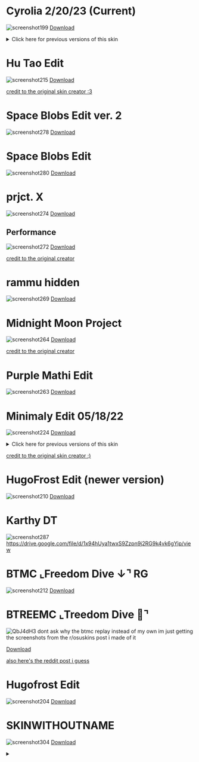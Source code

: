 # Cyrolia 2/20/23 (Current)
![screenshot199](https://user-images.githubusercontent.com/53798365/220236763-1e50b5a1-3a8a-40ed-a0fa-96f748712cc1.jpg)
[Download](https://drive.google.com/file/d/1e3LsaVR3QFR5u7SK4SYJaaa6WzixhFwL/view?usp=sharing)

<details>
<summary>Click here for previous versions of this skin</summary>
<br>

# Cyrolia 12/06/22
![screenshot302](https://user-images.githubusercontent.com/53798365/220502951-ca1f5de5-77f2-4788-a285-1672285b81be.jpg)
[Download](https://drive.google.com/file/d/1b2x040jLJhq9hHwMQavE1QX0O9Mv1N-I/view?usp=share_link)
  
# Cyrolia 10/18/22
![screenshot299](https://user-images.githubusercontent.com/53798365/220502354-cd5bcd35-19db-4543-a5df-87b00d585dbf.jpg)
[Download](https://drive.google.com/file/d/1HBzgHFFiXKV9cMR9Zj5qklm-Ax1us8Ym/view?usp=share_link)
  
# Cyrolia 09/21/22
![screenshot200](https://user-images.githubusercontent.com/53798365/220239098-d495298c-45b0-48ad-84ee-d8f3fe3c3329.jpg)
[Download](https://drive.google.com/file/d/1_HBMyfniFC82GAbGEHAGBmdhMBedcRPa/view?usp=share_link)
  
# Cyrolia 09/15/22
![screenshot298](https://user-images.githubusercontent.com/53798365/220502146-c72202df-4512-4d8e-ad6f-b0275f4cc0b6.jpg)
[Download](https://drive.google.com/file/d/1UsA64WjuCRzIOxl9GQSkHjhKoUoAAHcW/view?usp=share_link)
  
# Cyrolia 08/06/22
![screenshot296](https://user-images.githubusercontent.com/53798365/220501573-bba0d8a0-a80b-4271-80b5-60af1d4e70c7.jpg)
[Download](https://drive.google.com/file/d/1rS_jpmE2VRAObywJlXbkSl7OxT-xP2Z2/view?usp=share_link)
  
# Cyrolia 07/29/22
![screenshot294](https://user-images.githubusercontent.com/53798365/220501130-0904cf39-2b98-4bba-8490-249c8d854b57.jpg)
[Download](https://drive.google.com/file/d/1M9a_uQ8Gan9FCnkqODTfXvq8NKb96A_h/view?usp=share_link)
  
# Cyrolia 07/27/22
i thought i was so funny waiting til the 27th to make this archive
[Download](https://drive.google.com/file/d/1_HBMyfniFC82GAbGEHAGBmdhMBedcRPa/view?usp=share_link)
![screenshot291](https://user-images.githubusercontent.com/53798365/220500872-a3165037-960f-4fbf-968c-8549624e63a6.jpg)

# Cyrolia 07/14/22
 ![screenshot288](https://user-images.githubusercontent.com/53798365/220500332-8a062db2-6cc2-4650-bb89-f2bd8209ad12.jpg)
[Download](https://drive.google.com/file/d/1gAPiYGloodcweVWzx2_GKDesEOkV2lSy/view?usp=share_link)   
  
</details>

# Hu Tao Edit

![screenshot215](https://user-images.githubusercontent.com/53798365/220248627-82b595b1-3da2-4020-b003-37118f875068.jpg)
[Download](https://drive.google.com/file/d/1OPhOiSxyZYkP1GXJjTCninzoPv2rjTvm/view?usp=share_link)

[credit to the original skin creator :3](https://www.reddit.com/r/OsuSkins/comments/mqc75l/hu_tao_genshin_impact_skin/)

# Space Blobs Edit ver. 2
![screenshot278](https://user-images.githubusercontent.com/53798365/220272413-85b95cc1-fbd3-4492-99a3-d43c3a6c7cbd.jpg)
[Download](https://drive.google.com/file/d/13ttrnqgsWYPzuganp2x7F4sX_VO9n_LL/view?usp=share_link)

# Space Blobs Edit
![screenshot280](https://user-images.githubusercontent.com/53798365/220273466-843aed87-9acf-41ed-a681-62bb4aaedc1f.jpg)
[Download](https://drive.google.com/file/d/1vR37TKSipGVNtoQe_lcUOG4cGfebIgkJ/view?usp=share_link)

# prjct. X
![screenshot274](https://user-images.githubusercontent.com/53798365/220271671-85bec6f9-afeb-4886-9776-f5059832e59b.jpg)
[Download](https://drive.google.com/file/d/1AdXZGzAPxjGrvXDV73F4hiAh4GMbhDx-/view?usp=share_link)

## Performance
![screenshot272](https://user-images.githubusercontent.com/53798365/220270513-52a3f06c-daed-4722-a7ef-652b573415a5.jpg)
[Download](https://drive.google.com/file/d/1PGEgXk-n5NU4a0sPrR8sFWAsirTYRsPl/view?usp=share_link)

[credit to the original creator](https://www.reddit.com/r/OsuSkins/comments/oh239q/prjct_x_sdhd_all_modes_169_animated/)

# rammu hidden
![screenshot269](https://user-images.githubusercontent.com/53798365/220269823-e33d3d26-7b95-4e70-913b-d8308794587e.jpg)
[Download](https://drive.google.com/file/d/1YphtEAJuAZKxnS2XK2EKj2s4W55CoZEb/view?usp=share_link)

# Midnight Moon Project
![screenshot264](https://user-images.githubusercontent.com/53798365/220268550-0a6403ac-56f8-41ad-bca7-c9a273bdf536.jpg)
[Download](https://drive.google.com/file/d/1bmzZMQpyANnwIa_HAM99yPtVCwvhL9Wx/view)

[credit to the original creator](https://www.reddit.com/r/OsuSkins/comments/sske67/hdsd_std_only_midnight_moon_project/)


# Purple Mathi Edit
![screenshot263](https://user-images.githubusercontent.com/53798365/220267404-0fc82777-cb90-4847-a886-645cbedf6353.jpg)
[Download](https://drive.google.com/file/d/1OqEqkL0c6MmJ8Y6roPhCMNPpY6RPO3AH/view?usp=share_link)

# Minimaly Edit 05/18/22
![screenshot224](https://user-images.githubusercontent.com/53798365/220249903-9fa14467-0173-413c-8ef1-8249849f9767.jpg)
[Download](https://drive.google.com/file/d/1pfMJbe8mVejgg0yAVpLQuEQojbli8frh/view?usp=share_link)

<details>
<summary>Click here for previous versions of this skin </summary>
<br>

# Minimaly Edit DT 5/25/22
  
  
  this one is rlly bad LMAO why did i use this
  
# Minimaly Edit 05-18-22
 ![screenshot256](https://user-images.githubusercontent.com/53798365/220265623-3e9ebf1f-1ace-4a50-a790-fe9ec6d2a2cb.jpg)
 [Download](https://drive.google.com/file/d/1uOyg54RSIVzkztDTlV97T_qmGnyY_5_J/view?usp=share_link)
  
# Minimaly Edit 04/23/22
  
![screenshot255](https://user-images.githubusercontent.com/53798365/220264611-1926f02b-bf3d-4c1e-9c1e-8fcf4a31e0d8.jpg)
[Download](https://drive.google.com/file/d/1Qq2mazvBfvM7usne74Jsig0gtT4VkK1X/view?usp=share_link)

# Minimaly Edit 04/20/22

NM
![screenshot248](https://user-images.githubusercontent.com/53798365/220263853-320591bb-c031-4ac5-95e6-a0d8321b9854.jpg)
[Download](https://drive.google.com/file/d/1Qq2mazvBfvM7usne74Jsig0gtT4VkK1X/view?usp=share_link)
DT
![screenshot236](https://user-images.githubusercontent.com/53798365/220261759-79279b0f-81d8-49b3-8459-0b648ed39170.jpg)
[Download](https://drive.google.com/file/d/1xGnoDif6xdz3xGcnFpVzhejaQ9rB_0lX/view?usp=share_link)
EZ
![screenshot232](https://user-images.githubusercontent.com/53798365/220260099-3a9cafae-d47b-4d99-b9bd-e571f928aa0a.jpg)
[Download](https://drive.google.com/file/d/1eT6tgiXiKCYncS8QIZ7QAFrYeACeF0VK/view?usp=share_link)
RG
![screenshot230](https://user-images.githubusercontent.com/53798365/220252077-1c070c2e-fa08-4809-bd33-e5b5c723fa35.jpg)
[Download](https://drive.google.com/file/d/1-FsyVBNTaa82-24e_lyz3qq16qJoTgGP/view?usp=share_link)

# Minimaly Edit 12/15/22
![screenshot226](https://user-images.githubusercontent.com/53798365/220250854-55b3f417-b2e2-4446-b52d-4b489ecbe3f9.jpg)
[Download](https://drive.google.com/file/d/1pfMJbe8mVejgg0yAVpLQuEQojbli8frh/view?usp=share_link)
</details>

[credit to the original skin creator :)](https://osu.ppy.sh/community/forums/topics/720599?n=1)

# HugoFrost Edit (newer version)
![screenshot210](https://user-images.githubusercontent.com/53798365/220245344-9547ad3d-8c2e-478b-b12a-7b9b9ed4a785.jpg)
[Download](https://drive.google.com/file/d/1USIdWQ_3gtJAFben5anVzt39F6JEvzL5/view?usp=share_link)

# Karthy DT
![screenshot287](https://user-images.githubusercontent.com/53798365/220499270-46e05a65-1773-4b27-81d1-7f4fcece1b87.jpg)
https://drive.google.com/file/d/1x94hUya1twxS9Zzpn9j2RG9k4vk6gYip/view

# BTMC   ⌞Freedom Dive  ↓⌝ RG
![screenshot212](https://user-images.githubusercontent.com/53798365/220245818-91c89987-0b54-4b2d-9552-34a7556927b3.jpg)
[Download](https://drive.google.com/file/d/15zLE8ZT14TbvkAKPXfnogsW2YCf1kw_R/view?usp=share_link)

# BTREEMC ⌞Treedom Dive 🌲⌝
![QbJ4dH3](https://user-images.githubusercontent.com/53798365/220242685-5ae35064-a8c6-47f8-80d0-d0f262ee8f54.png) 
dont ask why the btmc replay instead of my own im just getting the screenshots from the r/osuskins post i made of it

[Download](https://drive.google.com/file/d/1wlM9QybUKMDb1F7jp0UXeiXd721RwM86/view)

[also here's the reddit post i guess](https://www.reddit.com/r/OsuSkins/comments/o2ae19/btreemc_treedom_dive/)

# Hugofrost Edit
![screenshot204](https://user-images.githubusercontent.com/53798365/220241554-753dbb47-949d-4417-a0aa-e3adeec84a15.jpg)
[Download](https://drive.google.com/file/d/1JlV0TrttUCBzbCWa_GFktdAg7U_4IEvA/view?usp=share_link)

# SKINWITHOUTNAME
![screenshot304](https://user-images.githubusercontent.com/53798365/220503468-0decf9fd-c9cc-45cf-81fd-0ec981c73116.jpg)
[Download](https://drive.google.com/file/d/1c4vompXC0m14gs3Qfa487ALkdPrirCBo/view?usp=sharing)

<details>
  <summary></summary>
<video src=https://user-images.githubusercontent.com/53798365/220257854-f8980813-0fd8-4651-8450-62a45e469122.mp4></video>
  
  unmute for maximum effect
  
  this is meant to be a shitpost/easter egg but if you actually want the skin you can find it [here](https://osu.ppy.sh/community/forums/topics/191909?n=1)
</details>
